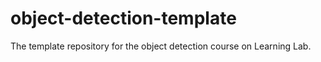 # object-detection-template
The template repository for the object detection  course on Learning Lab.
